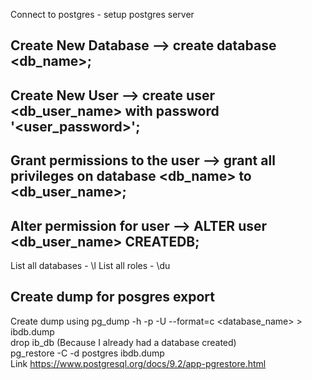 Connect to postgres - setup postgres server
## Create New Database --> create database <db_name>;
## Create New User --> create user <db_user_name> with password '<user_password>';
## Grant permissions to the user --> grant all privileges on database <db_name> to <db_user_name>;
## Alter permission for user --> ALTER user <db_user_name> CREATEDB;

List all databases - \l
List all roles - \du

## Create dump for posgres export 

Create dump using pg_dump -h <localhost> -p <port> -U <username> --format=c <database_name> > ibdb.dump   
drop ib_db (Because I already had a database created)  
pg_restore -C -d postgres ibdb.dump  
Link https://www.postgresql.org/docs/9.2/app-pgrestore.html   
  
  
